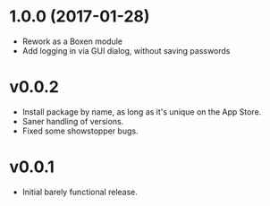 # 1.0.0 (2017-01-28)

  - Rework as a Boxen module
  - Add logging in via GUI dialog, without saving passwords

# v0.0.2

* Install package by name, as long as it's unique on the App Store.
* Saner handling of versions.
* Fixed some showstopper bugs.

# v0.0.1

* Initial barely functional release.
